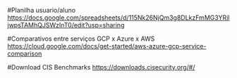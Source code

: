 #Planilha usuario/aluno
https://docs.google.com/spreadsheets/d/115Nk26NjQm3g8DLkzFmMG3YRiljwpsTAMhQJSWzInT0/edit?usp=sharing

#Comparativos entre serviços GCP x Azure x AWS
https://cloud.google.com/docs/get-started/aws-azure-gcp-service-comparison

#Download CIS Benchmarks
https://downloads.cisecurity.org/#/